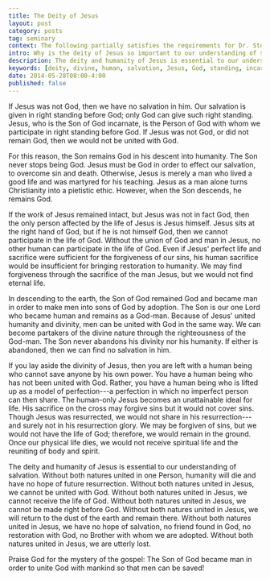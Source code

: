 ```yaml
---
title: The Deity of Jesus
layout: post
category: posts
tag: seminary
context: The following partially satisfies the requirements for Dr. Steven McKinion's Christian Theology II class at Southeastern Baptist Theological Seminary.
intro: Why is the deity of Jesus so important to our understanding of salvation?
description: The deity and humanity of Jesus is essential to our understanding of salvation. Without both natures united in one Person, humanity will die and have no hope of future resurrection. 
keywords: [deity, divine, human, salvation, Jesus, God, standing, incarnate, work]
date: 2014-05-28T08:00-4:00
published: false
---
```


If Jesus was not God, then we have no salvation in him. Our salvation is given in right standing before God; only God can give such right standing. Jesus, who is the Son of God incarnate, is the Person of God with whom we participate in right standing before God. If Jesus was not God, or did not remain God, then we would not be united with God.

For this reason, the Son remains God in his descent into humanity. The Son never stops being God. Jesus must be God in order to effect our salvation, to overcome sin and death. Otherwise, Jesus is merely a man who lived a good life and was martyred for his teaching. Jesus as a man alone turns Christianity into a pietistic ethic. However, when the Son descends, he remains God.

If the work of Jesus remained intact, but Jesus was not in fact God, then the only person affected by the life of Jesus is Jesus himself. Jesus sits at the right hand of God, but if he is not himself God, then we cannot participate in the life of God. Without the union of God and man in Jesus, no other human can participate in the life of God. Even if Jesus' perfect life and sacrifice were sufficient for the forgiveness of our sins, his human sacrifice would be insufficient for bringing restoration to humanity. We may find forgiveness through the sacrifice of the man Jesus, but we would not find eternal life.

In descending to the earth, the Son of God remained God and became man in order to make men into sons of God by adoption. The Son is our one Lord  who became human and remains as a God-man. Because of Jesus' united humanity and divinity, men can be united with God in the same way. We can become partakers of the divine nature through the righteousness of the God-man. The Son never abandons his divinity nor his humanity. If either is abandoned, then we can find no salvation in him.

If you lay aside the divinity of Jesus, then you are left with a human being who cannot save anyone by his own power. You have a human being who has not been united with God. Rather, you have a human being who is lifted up as a model of perfection---a perfection in which no imperfect person can then share. The human-only Jesus becomes an unattainable ideal for life. His sacrifice on the cross may forgive sins but it would not cover sins. Though Jesus was resurrected, we would not share in his resurrection---and surely not in his resurrection glory. We may be forgiven of sins, but we would not have the life of God; therefore, we would remain in the ground. Once our physical life dies, we would not receive spiritual life and the reuniting of body and spirit.

The deity and humanity of Jesus is essential to our understanding of salvation. Without both natures united in one Person, humanity will die and have no hope of future resurrection. Without both natures united in Jesus, we cannot be united with God. Without both natures united in Jesus, we cannot receive the life of God. Without both natures united in Jesus, we cannot be made right before God. Without both natures united in Jesus, we will return to the dust of the earth and remain there. Without both natures united in Jesus, we have no hope of salvation, no friend found in God, no restoration with God, no Brother with whom we are adopted. Without both natures united in Jesus, we are utterly lost.

Praise God for the mystery of the gospel: The Son of God became man in order to unite God with mankind so that men can be saved!